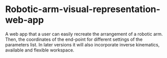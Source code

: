 # Robotic-arm-visual-representation-web-app
 A web app that a user can easily recreate the arrangement of a robotic arm. Then, the coordinates of the end-point for different settings of the parameters list. In later versions it will also incorporate inverse kinematics, available and flexible workspace.
